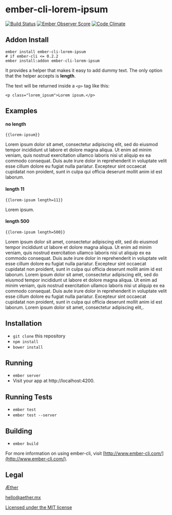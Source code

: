 # ember-cli-lorem-ipsum

[![Build Status](https://travis-ci.org/aethermx/ember-cli-lorem-ipsum.svg?branch=master)](https://travis-ci.org/aethermx/ember-cli-lorem-ipsum)
[![Ember Observer Score](http://emberobserver.com/badges/ember-cli-lorem-ipsum.svg)](http://emberobserver.com/addons/ember-cli-lorem-ipsum)
[![Code Climate](https://codeclimate.com/github/aethermx/ember-cli-lorem-ipsum/badges/gpa.svg)](https://codeclimate.com/github/aethermx/ember-cli-lorem-ipsum)


## Addon Install

    ember install ember-cli-lorem-ipsum
    # if ember-cli <= 0.2.2
    ember install:addon ember-cli-lorem-ipsum
    
It provides a helper that makes it easy to add dummy text. The only option that the helper accepts is **length**.

The text will be returned inside a `<p>` tag like this:

    <p class="lorem_ipsum">Lorem ipsum.</p>  

## Examples

#### no length

    {{lorem-ipsum}}
    
<p class="lorem_ipsum">Lorem ipsum dolor sit amet, consectetur adipiscing elit, sed do eiusmod tempor incididunt ut labore et dolore magna aliqua. Ut enim ad minim veniam, quis nostrud exercitation ullamco laboris nisi ut aliquip ex ea commodo consequat. Duis aute irure dolor in reprehenderit in voluptate velit esse cillum dolore eu fugiat nulla pariatur. Excepteur sint occaecat cupidatat non proident, sunt in culpa qui officia deserunt mollit anim id est laborum.</p>

#### length 11

    {{lorem-ipsum length=11}}
    
<p class="lorem_ipsum">Lorem ipsum.</p>

#### length 500
    
    {{lorem-ipsum length=500}}
    
<p class="lorem_ipsum">Lorem ipsum dolor sit amet, consectetur adipiscing elit, sed do eiusmod tempor incididunt ut labore et dolore magna aliqua. Ut enim ad minim veniam, quis nostrud exercitation ullamco laboris nisi ut aliquip ex ea commodo consequat. Duis aute irure dolor in reprehenderit in voluptate velit esse cillum dolore eu fugiat nulla pariatur. Excepteur sint occaecat cupidatat non proident, sunt in culpa qui officia deserunt mollit anim id est laborum. Lorem ipsum dolor sit amet, consectetur adipiscing elit, sed do eiusmod tempor incididunt ut labore et dolore magna aliqua. Ut enim ad minim veniam, quis nostrud exercitation ullamco laboris nisi ut aliquip ex ea commodo consequat. Duis aute irure dolor in reprehenderit in voluptate velit esse cillum dolore eu fugiat nulla pariatur. Excepteur sint occaecat cupidatat non proident, sunt in culpa qui officia deserunt mollit anim id est laborum. Lorem ipsum dolor sit amet, consectetur adipiscing elit,.</p>
    
## Installation

* `git clone` this repository
* `npm install`
* `bower install`

## Running

* `ember server`
* Visit your app at http://localhost:4200.

## Running Tests

* `ember test`
* `ember test --server`

## Building

* `ember build`

For more information on using ember-cli, visit [http://www.ember-cli.com/](http://www.ember-cli.com/).

## Legal

[Æther](http://aether.mx/)

hello@aether.mx

[Licensed under the MIT license](http://opensource.org/licenses/mit-license.php)

